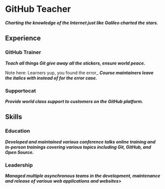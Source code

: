 # GitHub Teacher

_**Charting the knowledge of the Internet just like Galileo charted the stars.**_

## Experience

### GitHub Trainer

_**Teach all things Git give away all the stickers, ensure world peace.**_

 Note here: Learners yup, you found the error_
  _**Course maintainers leave the italics with instead of for the error case.**_

### Supportocat

_**Provide world class support to customers on the GitHub platform.**_

## Skills

### Education

_**Developed and maintained various conference talks online training and in-person trainings covering various topics including Git, GitHub, and Open Source.**_

### Leadership

_**Managed multiple asynchronous teams in the development, maintenance and release of various web applications and websites>**_
